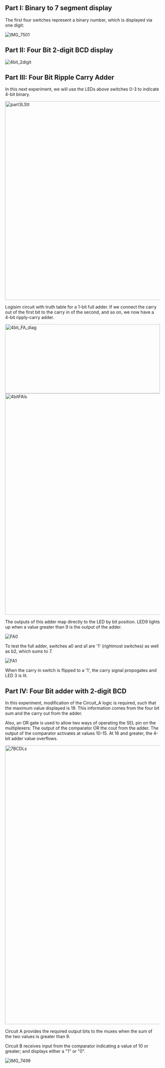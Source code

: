 ## Part I: Binary to 7 segment display

The first four switches represent a binary number, which is displayed via one digit:

![IMG_7501](https://github.com/user-attachments/assets/723cbd19-2a8a-478d-a4c3-669cd0f99f64)


## Part II: Four Bit 2-digit BCD display

![4bit_2digit](https://github.com/user-attachments/assets/f99ad875-e907-484e-b634-bbe7bd48c5e2)


## Part III: Four Bit Ripple Carry Adder

In this next experiment, we will use the LEDs above switches 0-3 to indicate 4-bit binary.

<img width="700" height="647" alt="part3LStt" src="https://github.com/user-attachments/assets/c761fa33-f4aa-4fe8-91c4-f5b5827bcd1a" />

Logisim circuit with truth table for a 1-bit full adder.  If we connect the carry out of the first bit to the carry in of the second, and so on, we now have a 4-bit ripply-carry adder.


<img width="504" height="225" alt="4bit_FA_diag" src="https://github.com/user-attachments/assets/627aa530-933d-4cb3-95be-73dce46ebb01" />




<img width="600" height="721" alt="4bitFAls" src="https://github.com/user-attachments/assets/5f207b04-f41a-4771-8557-828d7ab4cba5" />

The outputs of this adder map directly to the LED by bit position. LED9 lights up when a value greater than 9 is the output of the adder.




![FA0](https://github.com/user-attachments/assets/86b19fb1-87fd-4f1a-b10a-e4919a4e58c4)

To test the full adder, switches a0 and a1 are '1' (rightmost switches) as well as b2, which sums to 7.


![FA1](https://github.com/user-attachments/assets/83bb8e77-5dff-4e5d-a76f-96a93e379031)

When the carry in switch is flipped to a '1', the carry signal propogates and LED 3 is lit.


## Part IV: Four Bit adder with 2-digit BCD 
In this experiment, modification of the Circuit_A logic is required, such that the maximum value displayed is 19. This information comes from the four bit sum and the carry out from the adder.

Also, an OR gate is used to allow two ways of operating the SEL pin on the multiplexers: The output of the comparator OR the cout from the adder. The output of the comparator activates at values 10-15. At 16 and greater, the 4-bit adder value overflows. 


<img width="1000" height="908" alt="7BCDLs" src="https://github.com/user-attachments/assets/c1634caa-17f7-4879-a2ef-51d1191bec3b" />

Circuit A provides the required output bits to the muxes when the sum of the two values is greater than 9.

Circuit B receives input from the comparator indicating a value of 10 or greater; and displays either a "1" or "0".

![IMG_7499](https://github.com/user-attachments/assets/70157944-532c-4d0d-9c17-fc9aef58dc42)




